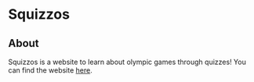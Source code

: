 # Squizzos
## About
Squizzos is a website to learn about olympic games through quizzes! You can find the website [here](https://squizzos.netlify.app).
